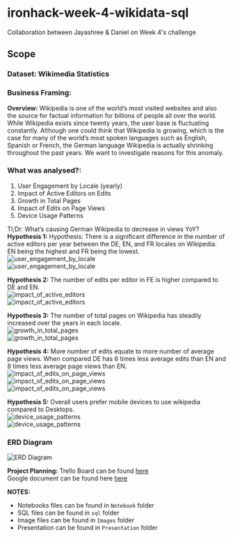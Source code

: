 # ironhack-week-4-wikidata-sql
Collaboration between Jayashree &amp; Daniel on Week 4's challenge

## Scope
### Dataset: Wikimedia Statistics

### Business Framing:

**Overview:** Wikipedia is one of the world’s most visited websites and also the source for factual information for billions of people all over the world. While Wikipedia exists since twenty years, the user base is fluctuating constantly. Although one could think that Wikipedia is growing, which is the case for many of the world’s most spoken languages such as English, Spanish or French, the German language Wikipedia is actually shrinking throughout the past years. We want to investigate reasons for this anomaly. 

### What was analysed?:
1. User Engagement by Locale (yearly)
2. Impact of Active Editors on Edits
3. Growth in Total Pages
4. Impact of Edits on Page Views
5. Device Usage Patterns

Tl;Dr: What’s causing German Wikipedia to decrease in views YoY? <br>
**Hypothesis 1:** Hypothesis: There is a significant difference in the number of active editors per year between the DE, EN, and FR locales on Wikipedia. EN being the highest and FR being the lowest.<br>
![user_engagement_by_locale](images/user_engagement_by_locale.PNG)<br>
![user_engagement_by_locale](images/averageNumberOfActiveEditorsByLocalePerYear.png)<br>

**Hypothesis 2:** The number of edits per editor in FE is higher compared to DE and EN.<br>
![impact_of_active_editors](images/impact_of_active_editors.PNG)<br>
![impact_of_active_editors](images/editsPerActiveEditorByLocale.png)<br>

**Hypothesis 3:** The number of total pages on Wikipedia has steadily increased over the years in each locale.<br>
![growth_in_total_pages](images/growth_in_total_pages.PNG)<br>
![growth_in_total_pages](images/totalPagesCreatedByLocalePerYear.png)<br>

**Hypothesis 4:** More number of edits equate to more number of average page views. When compared DE has 6 times less average edits than EN and 8 times less average page views than EN.<br>
![impact_of_edits_on_page_views](images/impact_of_edits_on_page_views.PNG)<br>
![impact_of_edits_on_page_views](images/averageEditsByLocaleAndYear.png)<br>
![impact_of_edits_on_page_views](images/averagePageViewsByLocaleAndYear.png)<br>

**Hypothesis 5:** Overall users prefer mobile devices to use wikipedia compared to Desktops.<br>
![device_usage_patterns](images/device_usage_patterns.PNG)<br>
![device_usage_patterns](images/propotionOfViews.png)<br>

### ERD Diagram
![ERD Diagram](images/ERD.PNG 'Wikipedia ERD Diagram')


 **Project Planning:** Trello Board can be found [here](https://trello.com/b/NWCTnIAx/ironhack-week-4-jd) <br>
 Google document can be found here [here](https://docs.google.com/document/d/1DEqu8HNTyajWwS-Pat4VB1XfUk2SzjWDt5FYq-ANk-M/edit)

**NOTES:**

* Notebooks files can be found in `Notebook` folder
* SQL files can be found in `sql` folder
* Image files can be found in `Images` folder
* Presentation can be found in `Presentation` folder